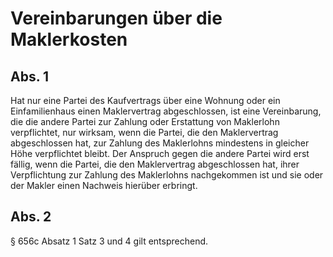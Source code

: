 # Vereinbarungen über die Maklerkosten



## Abs. 1

 Hat nur eine Partei des Kaufvertrags über eine Wohnung oder ein Einfamilienhaus einen Maklervertrag abgeschlossen, ist eine Vereinbarung, die die andere Partei zur Zahlung oder Erstattung von Maklerlohn verpflichtet, nur wirksam, wenn die Partei, die den Maklervertrag abgeschlossen hat, zur Zahlung des Maklerlohns mindestens in gleicher Höhe verpflichtet bleibt. Der Anspruch gegen die andere Partei wird erst fällig, wenn die Partei, die den Maklervertrag abgeschlossen hat, ihrer Verpflichtung zur Zahlung des Maklerlohns nachgekommen ist und sie oder der Makler einen Nachweis hierüber erbringt.

## Abs. 2

 § 656c Absatz 1 Satz 3 und 4 gilt entsprechend. 

